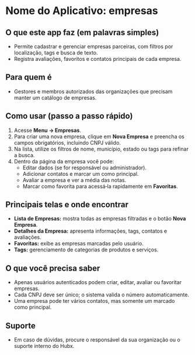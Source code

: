# Nome do Aplicativo: empresas

## O que este app faz (em palavras simples)
- Permite cadastrar e gerenciar empresas parceiras, com filtros por localização, tags e busca de texto.
- Registra avaliações, favoritos e contatos principais de cada empresa.

## Para quem é
- Gestores e membros autorizados das organizações que precisam manter um catálogo de empresas.

## Como usar (passo a passo rápido)
1. Acesse **Menu → Empresas**.
2. Para criar uma nova empresa, clique em **Nova Empresa** e preencha os campos obrigatórios, incluindo CNPJ válido.
3. Na lista, utilize os filtros de nome, município, estado ou tags para refinar a busca.
4. Dentro da página da empresa você pode:
   - Editar dados (se for responsável ou administrador).
   - Adicionar contatos e marcar um como principal.
   - Avaliar a empresa e ver a média das notas.
   - Marcar como favorita para acessá‑la rapidamente em **Favoritas**.

## Principais telas e onde encontrar
- **Lista de Empresas:** mostra todas as empresas filtradas e o botão **Nova Empresa**.
- **Detalhes da Empresa:** apresenta informações, tags, contatos e avaliações.
- **Favoritas:** exibe as empresas marcadas pelo usuário.
- **Tags:** gerenciamento de categorias de produtos e serviços.

## O que você precisa saber
- Apenas usuários autenticados podem criar, editar, avaliar ou favoritar empresas.
- Cada CNPJ deve ser único; o sistema valida o número automaticamente.
- Uma empresa pode ter vários contatos, mas somente um marcado como principal.

## Suporte
- Em caso de dúvidas, procure o responsável da sua organização ou o suporte interno do Hubx.
